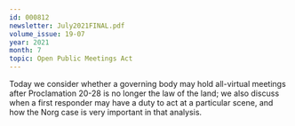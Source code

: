 ```yaml
---
id: 000812
newsletter: July2021FINAL.pdf
volume_issue: 19-07
year: 2021
month: 7
topic: Open Public Meetings Act
---
```


Today we consider whether a governing body may hold all-virtual meetings after Proclamation 20-28 is no longer the law of the land; we also discuss when a first responder may have a duty  to act at a particular scene, and how the Norg case is very important in that analysis.